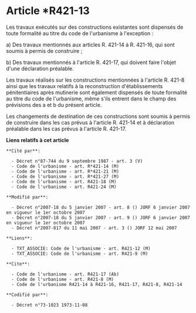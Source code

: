 # Article *R421-13

Les travaux exécutés sur des constructions existantes sont dispensés de toute formalité au titre du code de l'urbanisme à
l'exception :

a) Des travaux mentionnés aux articles R. 421-14 à R. 421-16, qui sont soumis à permis de construire ;

b) Des travaux mentionnés à l'article R. 421-17, qui doivent faire l'objet d'une déclaration préalable.

Les travaux réalisés sur les constructions mentionnées à l'article R. 421-8 ainsi que les travaux relatifs à la
reconstruction d'établissements pénitentiaires après mutinerie sont également dispensés de toute formalité au titre du code
de l'urbanisme, même s'ils entrent dans le champ des prévisions des a et b du présent article.

Les changements de destination de ces constructions sont soumis à permis de construire dans les cas prévus à l'article R.
421-14 et à déclaration préalable dans les cas prévus à l'article R. 421-17.

**Liens relatifs à cet article**

	**Cité par**:

	  - Décret n°87-744 du 9 septembre 1987 - art. 3 (V)
	  - Code de l'urbanisme - art. R*421-14 (M)
	  - Code de l'urbanisme - art. R*421-21 (M)
	  - Code de l'urbanisme - art. R*421-27 (M)
	  - Code de l'urbanisme - art. R421-18 (M)
	  - Code de l'urbanisme - art. R421-24 (M)

	**Modifié par**:

	  - Décret n°2007-18 du 5 janvier 2007 - art. 8 () JORF 6 janvier 2007 en vigueur le 1er octobre 2007
	  - Décret n°2007-18 du 5 janvier 2007 - art. 9 () JORF 6 janvier 2007 en vigueur le 1er octobre 2007
	  - Décret n°2007-817 du 11 mai 2007 - art. 3 () JORF 12 mai 2007

	**Liens**:

	  - TXT_ASSOCIE: Code de l'urbanisme - art. R421-12 (M)
	  - TXT_ASSOCIE: Code de l'urbanisme - art. R421-9 (M)

	**Cite**:

	  - Code de l'urbanisme - art. R421-17 (Ab)
	  - Code de l'urbanisme - art. R421-8 (M)
	  - Code de l'urbanisme R421-14 à R421-16, R421-17, R421-8, R421-14

	**Codifié par**:

	  - Décret n°73-1023 1973-11-08
